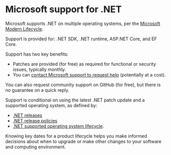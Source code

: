 # Microsoft support for .NET

Microsoft supports .NET on multiple operating systems, per the [Microsoft Modern Lifecycle](https://support.microsoft.com/help/30881/modern-lifecycle-policy).

Support is provided for: .NET SDK, .NET runtime, ASP.NET Core, and EF Core.

Support has two key benefits:

* Patches are provided (for free) as required for functional or security issues, typically monthly.
* You can [contact Microsoft support to request help](https://support.serviceshub.microsoft.com/supportforbusiness/onboarding) (potentially at a cost).

You can also request community support on GitHub (for free), but there is no guarantee on a quick reply.

Support is conditional on using the latest .NET patch update and a supported operating system, as defined by:

* [.NET releases](releases.md)
* [.NET release policies](release-policies.md)
* [.NET supported operating system lifecycle](os-lifecycle-policy.md).

Knowing key dates for a product lifecycle helps you make informed decisions about when to upgrade or make other changes to your software and computing environment.
